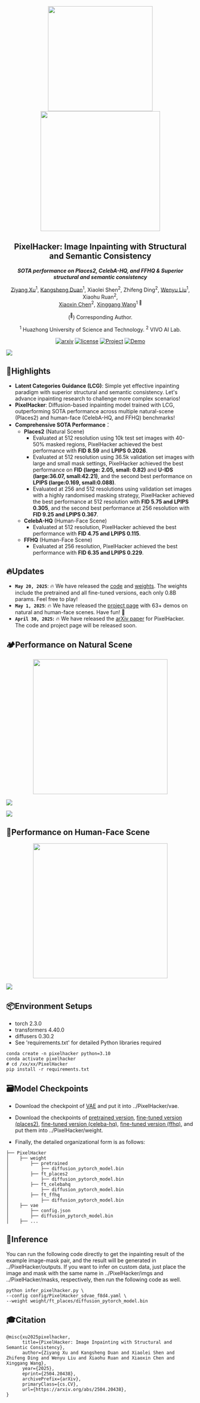 <div align="center">
    <img src="./assets/LOGO.png" width="280px"></img>
</div>
<div align="center">
    <img src="./assets/Typing_re.gif" width="320px"></img>
</div>

<div align="center">
<h2>PixelHacker: Image Inpainting with Structural and Semantic Consistency</h2>

**_SOTA performance on Places2, CelebA-HQ, and FFHQ & Superior structural and semantic consistency_**

[Ziyang Xu](https://ziyangxu.top)<sup>1</sup>, [Kangsheng Duan](https://github.com/AnduinD)<sup>1</sup>, Xiaolei Shen<sup>2</sup>, Zhifeng Ding<sup>2</sup>, [Wenyu Liu](http://eic.hust.edu.cn/professor/liuwenyu)<sup>1</sup>, Xiaohu Ruan<sup>2</sup>,  
[Xiaoxin Chen](https://scholar.google.com/citations?hl=zh-CN&user=SI_oBwsAAAAJ)<sup>2</sup>, [Xinggang Wang](https://xwcv.github.io)<sup>1 :email:</sup>

(<sup>:email:</sup>) Corresponding Author.

<sup>1</sup> Huazhong University of Science and Technology. <sup>2</sup> VIVO AI Lab.  

[![arxiv](https://img.shields.io/badge/Paper-arXiv-orange)](https://arxiv.org/abs/2504.20438) [![license](https://img.shields.io/badge/License-Apache_2.0-blue)](LICENSE) [![Project](https://img.shields.io/badge/Project-https://hustvl.github.io/PixelHacker-purple)](https://hustvl.github.io/PixelHacker) [![Demo](https://img.shields.io/badge/Demo-Comming_Soon-b687f8)]()
</div>

<img src="./assets/Pipeline.png"></img>

## 🌟Highlights
* **Latent Categories Guidance (LCG)**: Simple yet effective inpainting paradigm with superior structural and semantic consistency. Let's advance inpainting research to challenge more complex scenarios!
* **PixelHacker**: Diffusion-based inpainting model trained with LCG, outperforming SOTA performance across multiple natural-scene (Places2) and human-face (CelebA-HQ, and FFHQ) benchmarks!
* **Comprehensive SOTA Performance**：
    * **Places2** (Natural Scene)
        * Evaluated at 512 resolution using 10k test set images with 40-50% masked regions, PixelHacker achieved the best performance with **FID 8.59** and **LPIPS 0.2026**.
        * Evaluated at 512 resolution using 36.5k validation set images with large and small mask settings, PixelHacker achieved the best performance on **FID (large: 2.05, small: 0.82)** and **U-IDS (large:36.07, small:42.21)**, and the second best performance on **LPIPS (large:0.169, small:0.088)**.
        * Evaluated at 256 and 512 resolutions using validation set images with a highly randomised masking strategy, PixelHacker achieved the best performance at 512 resolution with **FID 5.75 and LPIPS 0.305**, and the second best performance at 256 resolution with **FID 9.25 and LPIPS 0.367**.
    * **CelebA-HQ** (Human-Face Scene)
        * Evaluated at 512 resolution, PixelHacker achieved the best performance with **FID 4.75 and LPIPS 0.115**.
    * **FFHQ** (Human-Face Scene)
        * Evaluated at 256 resolution, PixelHacker achieved the best performance with **FID 6.35 and LPIPS 0.229**.

## 🔥Updates

* **`May 20, 2025`**: 🔥 We have released the [code](https://github.com/hustvl/PixelHacker) and [weights](https://huggingface.co/hustvl/PixelHacker/tree/main). The weights include the pretrained and all fine-tuned versions, each only 0.8B params. Feel free to play!
* **`May 1, 2025`**: 🔥 We have released the [project page](https://hustvl.github.io/PixelHacker) with 63+ demos on natural and human-face scenes. Have fun! 🤗
* **`April 30, 2025`:** 🔥 We have released the [arXiv paper](https://arxiv.org/abs/2504.20438) for PixelHacker. The code and project page will be released soon.

## 🏕️Performance on Natural Scene

<div align="center">
<img src="./assets/Demo1.gif" width="360px"></img>
</div>

<img src="./assets/Cover.png"></img>

<img src="./assets/Natural-Scene.png"></img>

## 🤗Performance on Human-Face Scene
<div align="center">
<img src="./assets/Demo2.gif" width="360px"></img>
</div>

<img src="./assets/Human-Face.png"></img>

## 📦Environment Setups
* torch 2.3.0
* transformers 4.40.0
* diffusers 0.30.2
* See 'requirements.txt' for detailed Python libraries required

```shell
conda create -n pixelhacker python=3.10
conda activate pixelhacker
# cd /xx/xx/PixelHacker
pip install -r requirements.txt
```

## 🗃️Model Checkpoints
* Download the checkpoint of [VAE](https://huggingface.co/hustvl/PixelHacker/tree/main/vae) and put it into ../PixelHacker/vae.

* Download the checkpoints of [pretrained version](https://huggingface.co/hustvl/PixelHacker/tree/main/pretrained), [fine-tuned version (places2)](https://huggingface.co/hustvl/PixelHacker/tree/main/ft_places2), [fine-tuned version (celeba-hq)](https://huggingface.co/hustvl/PixelHacker/tree/main/ft_celebahq), [fine-tuned version (ffhq)](https://huggingface.co/hustvl/PixelHacker/tree/main/ft_ffhq), and put them into ../PixelHacker/weight.

* Finally, the detailed organizational form is as follows:
```shell
├── PixelHacker
│    ├── weight
│        ├── pretrained
│            ├── diffusion_pytorch_model.bin
│        ├── ft_places2
│            ├── diffusion_pytorch_model.bin
│        ├── ft_celebahq
│            ├── diffusion_pytorch_model.bin
│        ├── ft_ffhq
│            ├── diffusion_pytorch_model.bin
│    ├── vae
│        ├── config.json
│        ├── diffusion_pytorch_model.bin
│    ├── ...
```

## 🔮Inference
You can run the following code directly to get the inpainting result of the example image-mask pair, and the result will be generated in ../PixelHacker/outputs. If you want to infer on custom data, just place the image and mask with the same name in ../PixelHacker/imgs and ../PixelHacker/masks, respectively, then run the following code as well.
```shell
python infer_pixelhacker.py \
--config config/PixelHacker_sdvae_f8d4.yaml \
--weight weight/ft_places/diffusion_pytorch_model.bin
```


## 🎓Citation

```shell
@misc{xu2025pixelhacker,
      title={PixelHacker: Image Inpainting with Structural and Semantic Consistency}, 
      author={Ziyang Xu and Kangsheng Duan and Xiaolei Shen and Zhifeng Ding and Wenyu Liu and Xiaohu Ruan and Xiaoxin Chen and Xinggang Wang},
      year={2025},
      eprint={2504.20438},
      archivePrefix={arXiv},
      primaryClass={cs.CV},
      url={https://arxiv.org/abs/2504.20438}, 
}
```
